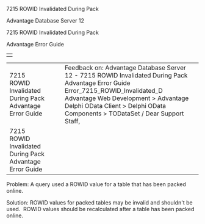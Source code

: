 7215 ROWID Invalidated During Pack




Advantage Database Server 12  

7215 ROWID Invalidated During Pack

Advantage Error Guide

|  |
| --- |
|  |

|  |  |  |  |  |
| --- | --- | --- | --- | --- |
| 7215 ROWID Invalidated During Pack  Advantage Error Guide |  |  | Feedback on: Advantage Database Server 12 - 7215 ROWID Invalidated During Pack Advantage Error Guide Error\_7215\_ROWID\_Invalidated\_D Advantage Web Development > Advantage Delphi OData Client > Delphi OData Components > TODataSet / Dear Support Staff, |  |
| 7215 ROWID Invalidated During Pack  Advantage Error Guide |  |  |  |  |

Problem: A query used a ROWID value for a table that has been packed online.

Solution: ROWID values for packed tables may be invalid and shouldn't be used.  ROWID values should be recalculated after a table has been packed online.